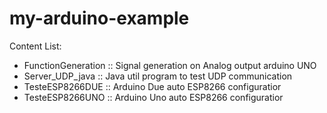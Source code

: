 # my-arduino-example

Content List:

 - FunctionGeneration   :: Signal generation on Analog output arduino UNO  
 - Server_UDP_java      :: Java util program to test UDP communication
 - TesteESP8266DUE      :: Arduino Due auto ESP8266 configuratior 
 - TesteESP8266UNO      :: Arduino Uno auto ESP8266 configuratior 